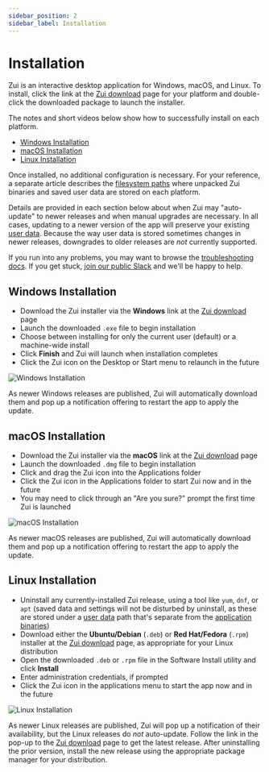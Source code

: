 ```yaml
---
sidebar_position: 2
sidebar_label: Installation
---
```


# Installation

Zui is an interactive desktop application for Windows, macOS, and Linux.
To install, click the link at the
[Zui download](https://www.brimdata.io/download/) page for your platform
and double-click the downloaded package to launch the installer.

The notes and short videos below show how to successfully install on each
platform.

   * [Windows Installation](#windows-installation)
   * [macOS Installation](#macos-installation)
   * [Linux Installation](#linux-installation)

Once installed, no additional configuration is necessary. For your reference,
a separate article describes the [filesystem paths](./support/Filesystem-Paths.md) where unpacked Zui
binaries and saved user data are stored on each platform.

Details are provided in each section below about when Zui may "auto-update" to
newer releases and when manual upgrades are necessary. In all cases,
updating to a newer version of the app will preserve your existing
[user data](./support/Filesystem-Paths.md#user-data). Because the way user data
is stored sometimes changes in newer releases, downgrades to older releases are
_not_ currently supported.

If you run into any problems, you may want to browse the 
[troubleshooting docs](./support/Troubleshooting.md). If you get stuck, [join our public Slack](https://www.brimdata.io/join-slack/)
and we'll be happy to help.

## Windows Installation

* Download the Zui installer via the **Windows** link at the [Zui download](https://www.brimdata.io/download/) page
* Launch the downloaded `.exe` file to begin installation
* Choose between installing for only the current user (default) or a machine-wide install
* Click **Finish** and Zui will launch when installation completes
* Click the Zui icon on the Desktop or Start menu to relaunch in the future

![Windows Installation](media/Windows-installation.gif)

As newer Windows releases are published, Zui will automatically download them
and pop up a notification offering to restart the app to apply the update.

## macOS Installation

* Download the Zui installer via the **macOS** link at the [Zui download](https://www.brimdata.io/download/) page
* Launch the downloaded `.dmg` file to begin installation
* Click and drag the Zui icon into the Applications folder
* Click the Zui icon in the Applications folder to start Zui now and in the future
* You may need to click through an "Are you sure?" prompt the first time Zui is launched

![macOS Installation](media/macOS-installation.gif)

As newer macOS releases are published, Zui will automatically download them
and pop up a notification offering to restart the app to apply the update.

## Linux Installation

* Uninstall any currently-installed Zui release, using a tool like `yum`,
   `dnf`, or `apt` (saved data and settings will not be disturbed by uninstall,
   as these are stored under a
   [user data](./support/Filesystem-Paths.md#user-data)
   path that's separate from the
   [application binaries](support/./Filesystem-Paths.md#application-binaries))
* Download either the **Ubuntu/Debian** (`.deb`) or **Red Hat/Fedora** (`.rpm`) installer at the
  [Zui download](https://www.brimdata.io/download/) page, as appropriate
  for your Linux distribution
* Open the downloaded `.deb` or `.rpm` file in the Software Install utility and click **Install**
* Enter administration credentials, if prompted
* Click the Zui icon in the applications menu to start the app now and in the future

![Linux Installation](media/Linux-installation.gif)

As newer Linux releases are published, Zui will pop up a notification of their
availability, but the Linux releases do _not_ auto-update. Follow the link in
the pop-up to the [Zui download](https://www.brimdata.io/download/) page to
get the latest release. After uninstalling the prior version, install the new
release using the appropriate package manager for your distribution.
